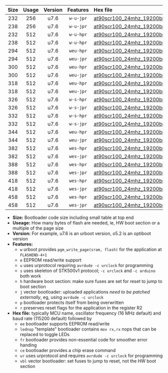 |Size|Usage|Version|Features|Hex file|
|:-:|:-:|:-:|:-:|:--|
|232|256|u7.6|`w-u-jpr`|[at90scr100_24mhz_19200bps_ur_vbl.hex](https://raw.githubusercontent.com/stefanrueger/urboot/main/bootloaders/at90scr100/fcpu_24mhz/19200_bps/at90scr100_24mhz_19200bps_ur_vbl.hex)|
|238|256|u7.6|`w-u-jpr`|[at90scr100_24mhz_19200bps_lednop_ur_vbl.hex](https://raw.githubusercontent.com/stefanrueger/urboot/main/bootloaders/at90scr100/fcpu_24mhz/19200_bps/at90scr100_24mhz_19200bps_lednop_ur_vbl.hex)|
|232|512|u7.6|`w-u-hpr`|[at90scr100_24mhz_19200bps_ur.hex](https://raw.githubusercontent.com/stefanrueger/urboot/main/bootloaders/at90scr100/fcpu_24mhz/19200_bps/at90scr100_24mhz_19200bps_ur.hex)|
|238|512|u7.6|`w-u-hpr`|[at90scr100_24mhz_19200bps_lednop_ur.hex](https://raw.githubusercontent.com/stefanrueger/urboot/main/bootloaders/at90scr100/fcpu_24mhz/19200_bps/at90scr100_24mhz_19200bps_lednop_ur.hex)|
|294|512|u7.6|`weu-hpr`|[at90scr100_24mhz_19200bps_ee_ur.hex](https://raw.githubusercontent.com/stefanrueger/urboot/main/bootloaders/at90scr100/fcpu_24mhz/19200_bps/at90scr100_24mhz_19200bps_ee_ur.hex)|
|294|512|u7.6|`weu-jpr`|[at90scr100_24mhz_19200bps_ee_ur_vbl.hex](https://raw.githubusercontent.com/stefanrueger/urboot/main/bootloaders/at90scr100/fcpu_24mhz/19200_bps/at90scr100_24mhz_19200bps_ee_ur_vbl.hex)|
|300|512|u7.6|`weu-hpr`|[at90scr100_24mhz_19200bps_ee_lednop_ur.hex](https://raw.githubusercontent.com/stefanrueger/urboot/main/bootloaders/at90scr100/fcpu_24mhz/19200_bps/at90scr100_24mhz_19200bps_ee_lednop_ur.hex)|
|300|512|u7.6|`weu-jpr`|[at90scr100_24mhz_19200bps_ee_lednop_ur_vbl.hex](https://raw.githubusercontent.com/stefanrueger/urboot/main/bootloaders/at90scr100/fcpu_24mhz/19200_bps/at90scr100_24mhz_19200bps_ee_lednop_ur_vbl.hex)|
|318|512|u7.6|`weu-hpr`|[at90scr100_24mhz_19200bps_ee_lednop_fr_ur.hex](https://raw.githubusercontent.com/stefanrueger/urboot/main/bootloaders/at90scr100/fcpu_24mhz/19200_bps/at90scr100_24mhz_19200bps_ee_lednop_fr_ur.hex)|
|318|512|u7.6|`weu-jpr`|[at90scr100_24mhz_19200bps_ee_lednop_fr_ur_vbl.hex](https://raw.githubusercontent.com/stefanrueger/urboot/main/bootloaders/at90scr100/fcpu_24mhz/19200_bps/at90scr100_24mhz_19200bps_ee_lednop_fr_ur_vbl.hex)|
|326|512|u7.6|`w-s-hpr`|[at90scr100_24mhz_19200bps.hex](https://raw.githubusercontent.com/stefanrueger/urboot/main/bootloaders/at90scr100/fcpu_24mhz/19200_bps/at90scr100_24mhz_19200bps.hex)|
|326|512|u7.6|`w-s-jpr`|[at90scr100_24mhz_19200bps_vbl.hex](https://raw.githubusercontent.com/stefanrueger/urboot/main/bootloaders/at90scr100/fcpu_24mhz/19200_bps/at90scr100_24mhz_19200bps_vbl.hex)|
|332|512|u7.6|`w-s-hpr`|[at90scr100_24mhz_19200bps_lednop.hex](https://raw.githubusercontent.com/stefanrueger/urboot/main/bootloaders/at90scr100/fcpu_24mhz/19200_bps/at90scr100_24mhz_19200bps_lednop.hex)|
|332|512|u7.6|`w-s-jpr`|[at90scr100_24mhz_19200bps_lednop_vbl.hex](https://raw.githubusercontent.com/stefanrueger/urboot/main/bootloaders/at90scr100/fcpu_24mhz/19200_bps/at90scr100_24mhz_19200bps_lednop_vbl.hex)|
|344|512|u7.6|`weu-hpr`|[at90scr100_24mhz_19200bps_ee_lednop_fr_ce_ur.hex](https://raw.githubusercontent.com/stefanrueger/urboot/main/bootloaders/at90scr100/fcpu_24mhz/19200_bps/at90scr100_24mhz_19200bps_ee_lednop_fr_ce_ur.hex)|
|344|512|u7.6|`weu-jpr`|[at90scr100_24mhz_19200bps_ee_lednop_fr_ce_ur_vbl.hex](https://raw.githubusercontent.com/stefanrueger/urboot/main/bootloaders/at90scr100/fcpu_24mhz/19200_bps/at90scr100_24mhz_19200bps_ee_lednop_fr_ce_ur_vbl.hex)|
|382|512|u7.6|`wes-hpr`|[at90scr100_24mhz_19200bps_ee.hex](https://raw.githubusercontent.com/stefanrueger/urboot/main/bootloaders/at90scr100/fcpu_24mhz/19200_bps/at90scr100_24mhz_19200bps_ee.hex)|
|382|512|u7.6|`wes-jpr`|[at90scr100_24mhz_19200bps_ee_vbl.hex](https://raw.githubusercontent.com/stefanrueger/urboot/main/bootloaders/at90scr100/fcpu_24mhz/19200_bps/at90scr100_24mhz_19200bps_ee_vbl.hex)|
|388|512|u7.6|`wes-hpr`|[at90scr100_24mhz_19200bps_ee_lednop.hex](https://raw.githubusercontent.com/stefanrueger/urboot/main/bootloaders/at90scr100/fcpu_24mhz/19200_bps/at90scr100_24mhz_19200bps_ee_lednop.hex)|
|388|512|u7.6|`wes-jpr`|[at90scr100_24mhz_19200bps_ee_lednop_vbl.hex](https://raw.githubusercontent.com/stefanrueger/urboot/main/bootloaders/at90scr100/fcpu_24mhz/19200_bps/at90scr100_24mhz_19200bps_ee_lednop_vbl.hex)|
|418|512|u7.6|`wes-hpr`|[at90scr100_24mhz_19200bps_ee_lednop_fr.hex](https://raw.githubusercontent.com/stefanrueger/urboot/main/bootloaders/at90scr100/fcpu_24mhz/19200_bps/at90scr100_24mhz_19200bps_ee_lednop_fr.hex)|
|418|512|u7.6|`wes-jpr`|[at90scr100_24mhz_19200bps_ee_lednop_fr_vbl.hex](https://raw.githubusercontent.com/stefanrueger/urboot/main/bootloaders/at90scr100/fcpu_24mhz/19200_bps/at90scr100_24mhz_19200bps_ee_lednop_fr_vbl.hex)|
|458|512|u7.6|`wes-hpr`|[at90scr100_24mhz_19200bps_ee_lednop_fr_ce.hex](https://raw.githubusercontent.com/stefanrueger/urboot/main/bootloaders/at90scr100/fcpu_24mhz/19200_bps/at90scr100_24mhz_19200bps_ee_lednop_fr_ce.hex)|
|458|512|u7.6|`wes-jpr`|[at90scr100_24mhz_19200bps_ee_lednop_fr_ce_vbl.hex](https://raw.githubusercontent.com/stefanrueger/urboot/main/bootloaders/at90scr100/fcpu_24mhz/19200_bps/at90scr100_24mhz_19200bps_ee_lednop_fr_ce_vbl.hex)|

- **Size:** Bootloader code size including small table at top end
- **Useage:** How many bytes of flash are needed, ie, HW boot section or a multiple of the page size
- **Version:** For example, u7.6 is an urboot version, o5.2 is an optiboot version
- **Features:**
  + `w` urboot provides `pgm_write_page(sram, flash)` for the application at `FLASHEND-4+1`
  + `e` EEPROM read/write support
  + `u` uses urprotocol requiring `avrdude -c urclock` for programming
  + `s` uses skeleton of STK500v1 protocol; `-c urclock` and `-c arduino` both work
  + `h` hardware boot section: make sure fuses are set for reset to jump to boot section
  + `j` vector bootloader: uploaded applications *need to be patched externally*, eg, using `avrdude -c urclock`
  + `p` bootloader protects itself from being overwritten
  + `r` preserves reset flags for the application in the register R2
- **Hex file:** typically MCU name, oscillator frequency (16 MHz default) and baud rate (115200 default) followed by
  + `ee` bootloader supports EEPROM read/write
  + `lednop` "template" bootloader contains `mov rx,rx` nops that can be replaced to toggle LEDs
  + `fr` bootloader provides non-essential code for smoother error handing
  + `ce` bootloader provides a chip erase command
  + `ur` uses urprotocol and requires `avrdude -c urclock` for programming
  + `vbl` vector bootloader: set fuses to jump to reset, not the HW boot section
